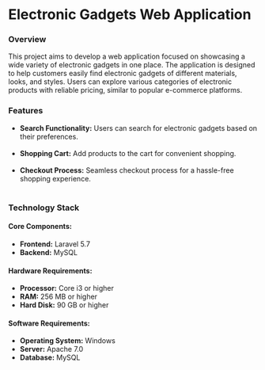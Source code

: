 <h1>Electronic Gadgets Web Application</h1>

<h3>Overview</h3>

<p>This project aims to develop a web application focused on showcasing a wide variety of electronic gadgets in one place. The application is designed to help customers easily find electronic gadgets of different materials, looks, and styles. Users can explore various categories of electronic products with reliable pricing, similar to popular e-commerce platforms. </p>

<h3>Features</h3>

<ul>
  <li><b>Search Functionality:</b> Users can search for electronic gadgets based on their preferences.</li> <br>
  <li><b>Shopping Cart:</b> Add products to the cart for convenient shopping.</li> <br>
  <li><b>Checkout Process:</b> Seamless checkout process for a hassle-free shopping experience.</li> <br>
</ul>

<h3>Technology Stack</h3>

<h4>Core Components:</h4>
<ul>
  <li><b>Frontend:</b> Laravel 5.7</li>
  <li><b>Backend:</b> MySQL
</ul>
  
<h4>Hardware Requirements:</h4>
<ul>
  <li><b>Processor:</b> Core i3 or higher</li>
  <li><b>RAM:</b> 256 MB or higher</li>
  <li><b>Hard Disk:</b> 90 GB or higher</li>
</ul>

<h4>Software Requirements:</h4>
<ul>  
  <li><b>Operating System:</b> Windows</li>
  <li><b>Server:</b> Apache 7.0</li>
  <li><b>Database:</b> MySQL</li>
</ul>
